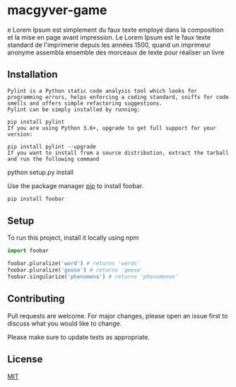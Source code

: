# macgyver-game

e Lorem Ipsum est simplement du faux texte employé dans la composition et la mise en page avant impression. Le Lorem Ipsum est le faux texte standard de l'imprimerie depuis les années 1500, quand un imprimeur anonyme assembla ensemble des morceaux de texte pour réaliser un livre
## Installation
```
Pylint is a Python static code analysis tool which looks for programming errors, helps enforcing a coding standard, sniffs for code smells and offers simple refactoring suggestions. 
Pylint can be simply installed by running:

pip install pylint
If you are using Python 3.6+, upgrade to get full support for your version:

pip install pylint --upgrade
If you want to install from a source distribution, extract the tarball and run the following command
```

python setup.py install

Use the package manager [pip](https://pip.pypa.io/en/stable/) to install foobar.

```bash
pip install foobar
```

## Setup
To run this project, install it locally using npm

```python
import foobar

foobar.pluralize('word') # returns 'words'
foobar.pluralize('goose') # returns 'geese'
foobar.singularize('phenomena') # returns 'phenomenon'
```

## Contributing
Pull requests are welcome. For major changes, please open an issue first to discuss what you would like to change.

Please make sure to update tests as appropriate.

## License
[MIT](https://choosealicense.com/licenses/mit/)

